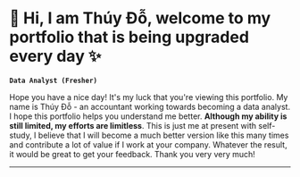 # 🐳 Hi, I am Thúy Đỗ, welcome to my portfolio that is being upgraded every day ✨
**`Data Analyst (Fresher)`**

Hope you have a nice day! It's my luck that you're viewing this portfolio. My name is Thúy Đỗ - an accountant working towards becoming a data analyst. I hope this portfolio helps you understand me better. 
**Although my ability is still limited, my efforts are limitless**. This is just me at present with self-study, I believe that I will become a much better version like this many times and contribute a lot of value if I work at your company. 
Whatever the result, it would be great to get your feedback. Thank you very very much!

----
